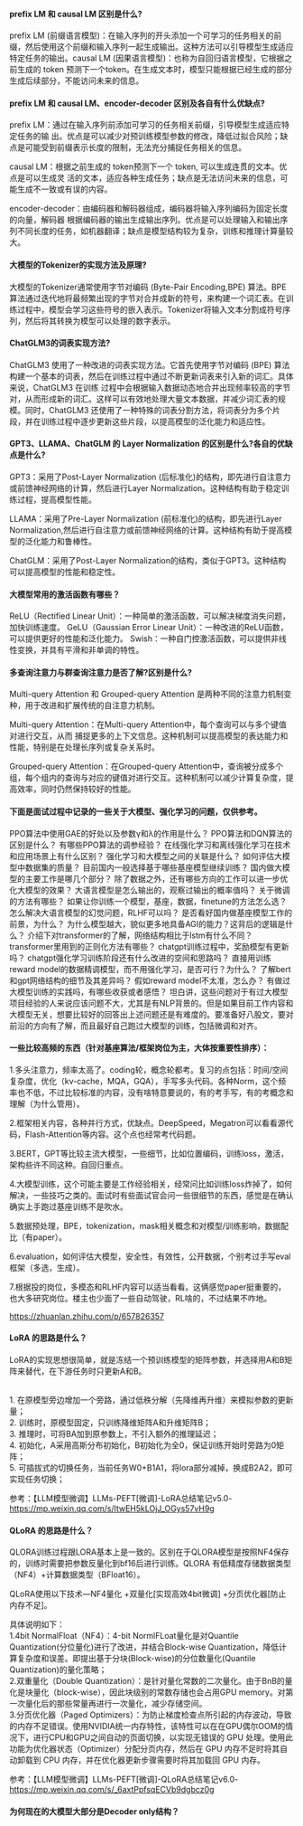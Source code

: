 

#### prefix LM 和 causal LM 区别是什么?

prefix LM (前缀语言模型)：在输入序列的开头添加一个可学习的任务相关的前缀，然后使用这个前缀和输入序列一起生成输出。这种方法可以引导模型生成适应特定任务的输出。causal LM (因果语言模型)：也称为自回归语言模型，它根据之前生成的 token 预测下一个token。在生成文本时，模型只能根据已经生成的部分生成后续部分，不能访问未来的信息。


#### prefix LM 和 causal LM、encoder-decoder 区别及各自有什么优缺点?

prefix LM：通过在输入序列前添加可学习的任务相关前缀，引导模型生成适应特定任务的输 出。优点是可以减少对预训练模型参数的修改，降低过拟合风险；缺点是可能受到前缀表示长度的限制，无法充分捕捉任务相关的信息。

causal LM：根据之前生成的 token预测下一个 token, 可以生成连贯的文本。优点是可以生成灵 活的文本，适应各种生成任务；缺点是无法访问未来的信息，可能生成不一致或有误的内容。

encoder-decoder：由编码器和解码器组成，编码器将输入序列编码为固定长度的向量，解码器 根据编码器的输出生成输出序列。优点是可以处理输入和输出序列不同长度的任务，如机器翻译；缺点是模型结构较为复杂，训练和推理计算量较大。

#### 大模型的Tokenizer的实现方法及原理?

大模型的Tokenizer通常使用字节对编码 (Byte-Pair Encoding,BPE) 算法。BPE算法通过迭代地将最频繁出现的字节对合并成新的符号，来构建一个词汇表。在训练过程中，模型会学习这些符号的嵌入表示。Tokenizer将输入文本分割成符号序列，然后将其转换为模型可以处理的数字表示。


#### ChatGLM3的词表实现方法?

ChatGLM3 使用了一种改进的词表实现方法。它首先使用字节对编码 (BPE) 算法构建一个基本的词表，然后在训练过程中通过不断更新词表来引入新的词汇。具体来说，ChatGLM3 在训练 过程中会根据输入数据动态地合并出现频率较高的字节对，从而形成新的词汇。这样可以有效地处理大量文本数据，并减少词汇表的规模。同时，ChatGLM3 还使用了一种特殊的词表分割方法，将词表分为多个片段，并在训练过程中逐步更新这些片段，以提高模型的泛化能力和适应性。


#### GPT3、LLAMA、ChatGLM 的 Layer Normalization 的区别是什么?各自的优缺点是什么?

GPT3：采用了Post-Layer Normalization (后标准化)的结构，即先进行自注意力或前馈神经网络的计算，然后进行Layer Normalization。这种结构有助于稳定训练过程，提高模型性能。

LLAMA：采用了Pre-Layer Normalization (前标准化)的结构，即先进行Layer Normalization,然后进行自注意力或前馈神经网络的计算。这种结构有助于提高模型的泛化能力和鲁棒性。

ChatGLM：采用了Post-Layer Normalization的结构，类似于GPT3。这种结构可以提高模型的性能和稳定性。


#### 大模型常用的激活函数有哪些？

ReLU（Rectified Linear Unit）：一种简单的激活函数，可以解决梯度消失问题，加快训练速度。
GeLU（Gaussian Error Linear Unit）：一种改进的ReLU函数，可以提供更好的性能和泛化能力。
Swish：一种自门控激活函数，可以提供非线性变换，并具有平滑和非单调的特性。


#### 多查询注意力与群查询注意力是否了解?区别是什么?

Multi-query Attention 和 Grouped-query Attention 是两种不同的注意力机制变种，用于改进和扩展传统的自注意力机制。

Multi-query Attention：在Multi-query Attention中，每个查询可以与多个键值对进行交互，从而 捕捉更多的上下文信息。这种机制可以提高模型的表达能力和性能，特别是在处理长序列或复杂关系时。

Grouped-query Attention：在Grouped-query Attention中，查询被分成多个组，每个组内的查询与对应的键值对进行交互。这种机制可以减少计算复杂度，提高效率，同时仍然保持较好的性能。



#### 下面是面试过程中记录的一些关于大模型、强化学习的问题，仅供参考。

PPO算法中使用GAE的好处以及参数γ和λ的作用是什么？
PPO算法和DQN算法的区别是什么？
有哪些PPO算法的调参经验？
在线强化学习和离线强化学习在技术和应用场景上有什么区别？
强化学习和大模型之间的关联是什么？
如何评估大模型中数据集的质量？
目前国内一般选择基于哪些基座模型继续训练？
国内做大模型的主要工作是哪几个部分？
除了数据之外，还有哪些方向的工作可以进一步优化大模型的效果？
大语言模型是怎么输出的，观察过输出的概率值吗？
关于微调的方法有哪些？
如果让你训练一个模型，基座，数据，finetune的方法怎么选？
怎么解决大语言模型的幻觉问题，RLHF可以吗？
是否看好国内做基座模型工作的前景，为什么？
为什么模型越大，貌似更多地具备AGI的能力？这背后的逻辑是什么？
介绍下对transformer的了解，网络结构相比于lstm有什么不同？
transformer里用到的正则化方法有哪些？
chatgpt训练过程中，奖励模型有更新吗？
chatgpt强化学习训练阶段还有什么改进的空间和思路吗？
直接用训练reward model的数据精调模型，而不用强化学习，是否可行？为什么？
了解bert和gpt网络结构的细节及其差异吗？
假如reward model不太准，怎么办？
有做过大模型训练的实践吗，有哪些收获或者感悟？
坦白讲，这些问题对于有过大模型项目经验的人来说应该问题不大，尤其是有NLP背景的。但是如果目前工作内容和大模型无关，想要比较好的回答出上述问题还是有难度的。要准备好八股文，要对前沿的方向有了解，而且最好自己跑过大模型的训练，包括微调和对齐。



#### 一些比较高频的东西（针对基座算法/框架岗位为主，大体按重要性排序）：

1.多头注意力，频率太高了。coding轮，概念轮都考。复习的点包括：时间/空间复杂度，优化（kv-cache，MQA，GQA），手写多头代码。各种Norm，这个频率也不低，不过比较标准的内容，没有啥特意要说的，有的考手写，有的考概念和理解（为什么管用）。

2.框架相关内容，各种并行方式，优缺点。DeepSpeed，Megatron可以看看源代码，Flash-Attention等内容。这个点也经常考代码题。

3.BERT，GPT等比较主流大模型，一些细节，比如位置编码，训练loss，激活，架构些许不同这种。自回归重点。

4.大模型训练，这个可能主要是工作经验相关，经常问比如训练loss炸掉了，如何解决，一些技巧之类的。面试时有些面试官会问一些很细节的东西，感觉是在确认确实上手跑过基座训练不是吹水。

5.数据预处理，BPE，tokenization，mask相关概念和对模型/训练影响，数据配比（有paper）。

6.evaluation，如何评估大模型，安全性，有效性，公开数据，个别考过手写eval框架（多选，生成）。

7.根据投的岗位，多模态和RLHF内容可以适当看看。这俩感觉paper挺重要的，也大多研究岗位。楼主也少面了一些自动驾驶，RL啥的，不过结果不咋地。

https://zhuanlan.zhihu.com/p/657826357


#### LoRA 的思路是什么？

LoRA的实现思想很简单，就是冻结一个预训练模型的矩阵参数，并选择用A和B矩阵来替代，在下游任务时只更新A和B。

<br>1. 在原模型旁边增加一个旁路，通过低秩分解（先降维再升维）来模拟参数的更新量；
<br>2. 训练时，原模型固定，只训练降维矩阵A和升维矩阵B；
<br>3. 推理时，可将BA加到原参数上，不引入额外的推理延迟；
<br>4. 初始化，A采用高斯分布初始化，B初始化为全0，保证训练开始时旁路为0矩阵；
<br>5. 可插拔式的切换任务，当前任务W0+B1A1，将lora部分减掉，换成B2A2，即可实现任务切换；

参考：【LLM模型微调】LLMs-PEFT[微调]-LoRA总结笔记v5.0-https://mp.weixin.qq.com/s/ltwEH5kLOjJ_OGys57vH9g

#### QLoRA 的思路是什么？
QLORA训练过程跟LORA基本上是一致的。区别在于QLORA模型是按照NF4保存的，训练时需要把参数反量化到bf16后进行训练。QLORA 有低精度存储数据类型（NF4）+计算数据类型（BFloat16）。

QLoRA使用以下技术—NF4量化 +双量化[实现高效4bit微调] +分页优化器[防止内存不足]。

具体说明如下：
<br>1.4bit NormalFloat（NF4）：4-bit NormlFLoat量化是对Quantile Quantization(分位量化)进行了改进，并结合Block-wise Quantization，降低计算复杂度和误差。即提出基于分块(Block-wise)的分位数量化(Quantile Quantization)的量化策略；
<br>2.双重量化（Double Quantization）：是针对量化常数的二次量化。由于BnB的量化是块量化（block-wise），因此块级别的常数存储也会占用GPU memory。对第一次量化后的那些常量再进行一次量化，减少存储空间。
<br>3.分页优化器（Paged Optimizers）：为防止梯度检查点所引起的内存波动，导致的内存不足错误。使用NVIDIA统一内存特性，该特性可以在在GPU偶尔OOM的情况下，进行CPU和GPU之间自动的页面切换，以实现无错误的 GPU 处理。使用此功能为优化器状态（Optimizer）分配分页内存，然后在 GPU 内存不足时将其自动卸载到 CPU 内存，并在优化器更新步骤需要时将其加载回 GPU 内存。

参考：【LLM模型微调】LLMs-PEFT[微调]-QLoRA总结笔记v6.0-https://mp.weixin.qq.com/s/_6axtPpfsqECVb9dgbcz0g

#### 为何现在的大模型大部分是Decoder only结构？
